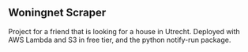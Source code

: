 ## Woningnet Scraper
Project for a friend that is looking for a house in Utrecht. Deployed with AWS Lambda and S3 in free tier, and the python notify-run package.